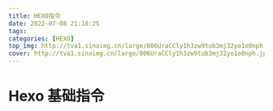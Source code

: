 ```yaml
---
title: HEXO指令
date: 2022-07-08 21:18:25
tags:
categories: [HEXO]
top_img: http://tva1.sinaimg.cn/large/006UraCCly1h3zw9tub3mj32yo1o0nph.jpg
cover: http://tva1.sinaimg.cn/large/006UraCCly1h3zw9tub3mj32yo1o0nph.jpg
---
```


# Hexo 基础指令

